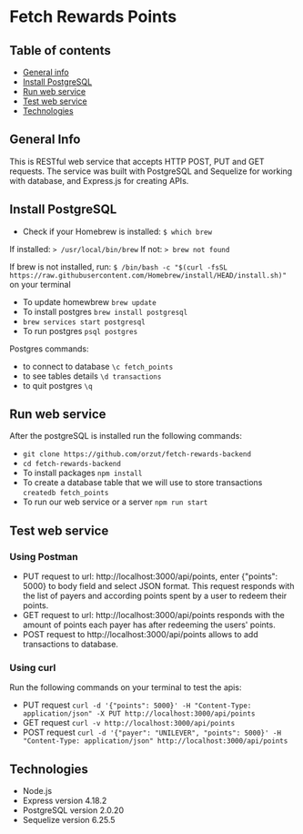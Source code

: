 # Fetch Rewards Points
## Table of contents
* [General info](#general-info)
* [Install PostgreSQL](#install-postgresql)
* [Run web service](#run-web-service)
* [Test web service](#test-web-service)
* [Technologies](#technologies)

## General Info
This is RESTful web service that accepts HTTP POST, PUT and GET requests. The service was built with PostgreSQL and Sequelize for working with database, and Express.js for creating APIs.

## Install PostgreSQL
* Check if your Homebrew is installed:
```$ which brew```

If installed: ```> /usr/local/bin/brew```
If not: ```> brew not found```

If brew is not installed, run: 
```$ /bin/bash -c "$(curl -fsSL https://raw.githubusercontent.com/Homebrew/install/HEAD/install.sh)"``` on your terminal
* To update homewbrew ```brew update```
* To install postgres ```brew install postgresql```
* ```brew services start postgresql```
* To run postgres ```psql postgres```

Postgres commands:
* to connect to database ```\c fetch_points```
* to see tables details ```\d transactions```
* to quit postgres ```\q```


## Run web service
After the postgreSQL is installed run the following commands:
* ```git clone https://github.com/orzut/fetch-rewards-backend```
* ```cd fetch-rewards-backend```
* To install packages ```npm install```
* To create a database table that we will use to store transactions ```createdb fetch_points```
* To run our web service or a server ```npm run start```

## Test web service
### Using Postman
* PUT request to url: http://localhost:3000/api/points, enter {"points": 5000} to body field and select JSON format.
This request responds with the list of payers and according points spent by a user to redeem their points.
* GET request to url: http://localhost:3000/api/points responds with the amount of points each payer has after redeeming the users' points.
* POST request to http://localhost:3000/api/points allows to add transactions to database.

### Using curl
Run the following commands on your terminal to test the apis:
* PUT request ```curl -d '{"points": 5000}' -H "Content-Type: application/json" -X PUT http://localhost:3000/api/points```
* GET request ```curl -v http://localhost:3000/api/points```
* POST request ```curl -d '{"payer": "UNILEVER", "points": 5000}' -H "Content-Type: application/json" http://localhost:3000/api/points```


## Technologies
* Node.js
* Express version 4.18.2
* PostgreSQL version 2.0.20
* Sequelize version 6.25.5
